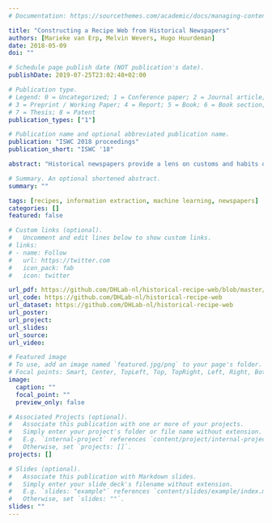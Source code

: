 ```yaml
---
# Documentation: https://sourcethemes.com/academic/docs/managing-content/

title: "Constructing a Recipe Web from Historical Newspapers"
authors: [Marieke van Erp, Melvin Wevers, Hugo Huurdeman]
date: 2018-05-09
doi: ""

# Schedule page publish date (NOT publication's date).
publishDate: 2019-07-25T23:02:48+02:00

# Publication type.
# Legend: 0 = Uncategorized; 1 = Conference paper; 2 = Journal article;
# 3 = Preprint / Working Paper; 4 = Report; 5 = Book; 6 = Book section;
# 7 = Thesis; 8 = Patent
publication_types: ["1"]

# Publication name and optional abbreviated publication name.
publication: "ISWC 2018 proceedings"
publication_short: "ISWC '18"

abstract: "Historical newspapers provide a lens on customs and habits of the past. For example, recipes published in newspapers highlight what and how we ate and thought about food. The challenge here is that newspaper data is often unstructured and highly varied, digitised historical newspapers add an additional challenge, namely that of fluctuations in OCR quality. Therefore, it is difficult to locate and extract recipes from them. We present our approach based on distant supervision and automatically extracted lexicons to identify recipes in digitised historical newspapers, to generate recipe tags, and to extract ingredient information. We provide OCR quality indicators and their impact on the extraction process. We enrich the recipes with links to information on the ingredients. Our research shows how combining natural language processing, machine learning, and semantic web can be used to construct a rich dataset from heterogeneous newspapers for the historical analysis of food culture."

# Summary. An optional shortened abstract.
summary: ""

tags: [recipes, information extraction, machine learning, newspapers]
categories: []
featured: false

# Custom links (optional).
#   Uncomment and edit lines below to show custom links.
# links:
# - name: Follow
#   url: https://twitter.com
#   icon_pack: fab
#   icon: twitter

url_pdf: https://github.com/DHLab-nl/historical-recipe-web/blob/master/constructing-recipe-web-2.pdf
url_code: https://github.com/DHLab-nl/historical-recipe-web
url_dataset: https://github.com/DHLab-nl/historical-recipe-web
url_poster:
url_project:
url_slides:
url_source:
url_video:

# Featured image
# To use, add an image named `featured.jpg/png` to your page's folder. 
# Focal points: Smart, Center, TopLeft, Top, TopRight, Left, Right, BottomLeft, Bottom, BottomRight.
image:
  caption: ""
  focal_point: ""
  preview_only: false

# Associated Projects (optional).
#   Associate this publication with one or more of your projects.
#   Simply enter your project's folder or file name without extension.
#   E.g. `internal-project` references `content/project/internal-project/index.md`.
#   Otherwise, set `projects: []`.
projects: []

# Slides (optional).
#   Associate this publication with Markdown slides.
#   Simply enter your slide deck's filename without extension.
#   E.g. `slides: "example"` references `content/slides/example/index.md`.
#   Otherwise, set `slides: ""`.
slides: ""
---
```

